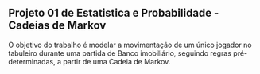 ## Projeto 01 de Estatistica e Probabilidade - Cadeias de Markov 

O objetivo do trabalho é modelar a movimentação de um único jogador no tabuleiro durante uma partida de Banco imobiliário, seguindo regras pré-determinadas, a partir de uma Cadeia de Markov. 
